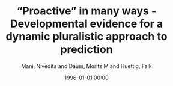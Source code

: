 ---
layout: post
title: “Proactive” in many ways - Developmental evidence for a dynamic pluralistic approach to prediction

date: 1996-01-01 00:00
author: Mani, Nivedita and Daum, Moritz M and Huettig, Falk
tags: ["associative strength","children","prediction","production","vocabulary development"]
journal: Quarterly Journal of Experimental Psychology

link: https://doi.org/10.1080/17470218.2015.1111395

year: 2016
---